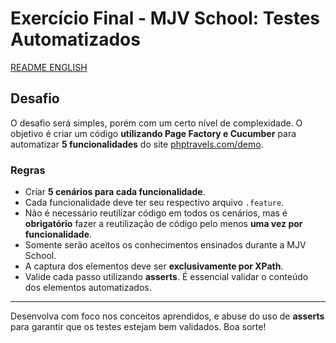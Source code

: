 # Exercício Final - MJV School: Testes Automatizados

[README ENGLISH](https://github.com/Thyagof/mjv_school_automacao/blob/main/readme-en.md)

## Desafio

O desafio será simples, porém com um certo nível de complexidade. O objetivo é criar um código **utilizando Page Factory e Cucumber** para automatizar **5 funcionalidades** do site [phptravels.com/demo](https://phptravels.com/demo).

### Regras

- Criar **5 cenários para cada funcionalidade**.
- Cada funcionalidade deve ter seu respectivo arquivo `.feature`.
- Não é necessário reutilizar código em todos os cenários, mas é **obrigatório** fazer a reutilização de código pelo menos **uma vez por funcionalidade**.
- Somente serão aceitos os conhecimentos ensinados durante a MJV School.
- A captura dos elementos deve ser **exclusivamente por XPath**.
- Valide cada passo utilizando **asserts**. É essencial validar o conteúdo dos elementos automatizados.

---

Desenvolva com foco nos conceitos aprendidos, e abuse do uso de **asserts** para garantir que os testes estejam bem validados. Boa sorte!
